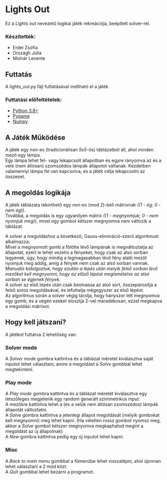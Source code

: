 # Lights Out

Ez a *Lights out* nevezetű logikai játék rekreációja, beépített solver-rel.

### Készítették:
- Erdei Zsófia
- Országh Júlia
- Molnár Levente

## Futtatás

A lights_out.py fájl futtatásával indítható el a játék.

### Futtatási előfeltételek:

- [Python 3.8+](https://www.python.org/downloads/)
- [Pygame](https://www.pygame.org/wiki/GettingStarted)
- [Numpy](https://numpy.org/install/)

## A Játék Működése

A játék egy *n*x*n*-es (tradícionálisan *5*x*5*-ös) táblázatból áll, ahol minden mező egy lámpa.  
Egy lámpa lehet fel- vagy lekapcsolt állapotban és egyre rányomva az és a vele (nem átlósan) szomszédos lámpák állapotot váltanak.
Kezdetben valamennyi lámpa fel van kapcsolva, és a játék célja lekapcsolni az összeset.

## A megoldás logikája

A játék táblázata tekinthető egy *n*x*n*-es (mod 2)-beli mátrixnak *((1 - ég; 0 - nem ég))*.  
Továbbá, a megoldás is egy ugyanilyen mátrix *((1 - megnyomjuk; 0 - nem nyomjuk meg))*, mivel egy gombot kétszer megnyomva nem változik a táblázat.

A solver a megoldáshoz a következő, Gauss-elimináció-szerű algoritmust alkalmazza:  
Mivel a megnyomott gomb a fölötte lévő lámpának is megváltoztatja az állapotát, ezért le lehet vezetni a fényeket, hogy csak az alsó sorban legyenek, úgy, hogy mindig a legmagasabban lévő fény alatti mezőt nyomjuk meg addig, amíg a fények nem csak az alsó sorban vannak.  
*Manuális kidolgoztuk, hogy ezután a lépés után melyik felső sorban lévő mezőket kell megnyomni, hogy az előző lépést megismételve az alsó sorban se égjenek fények.*  
A solver az első lépés után csak beolvassa az alsó sort, összepárosítja a felső soros megoldásával, és lefuttatja mégegyszer az első lépést.  
Az algoritmus során a solver végig tárolja, hogy hányszor lett megnyomva egy gomb, és a végén ezeket elosztja 2-vel maradékosan, ezzel megkapva a megoldási mátrixot.  

## Hogy kell játszani?

A játékot futtatva 2 lehetőség van:
### Solver mode
A *Solver mode* gombra kattintva és a táblázat méretet kiválasztva saját inputot lehet választani, amire a megoldást a *Solve* gombbal lehet megtekinteni.
### Play mode
A *Play mode* gombra kattintva és a táblázat méretét kiválasztva egy tetszőleges megjelenik egy random generált szimmetrikus input.  
A mezőkre kattintva lehet a (és a velük nem átlósan szomszédos) lámpák állapotát változtatni.  
A *Solve* gombra kattintva a jelenlegi állapot megoldását (melyik gombokat kell megnyomni) meg lehet kapni.
(Ha véletlen rossz gombot nyomsz meg, akkor a *Solve* gombot kétszer megnyomva megkaphatod megint a megoldást az új állapotnak)  
A *New* gombra kattintva pedig egy új inputot lehet kapni.
### Misc
A *Back to main menu* gombbal a főmenübe lehet visszalépni, ahol újonnan lehet választani a 2 mód közt.  
A *Quit* gombbal lehet bezárni a programot.

